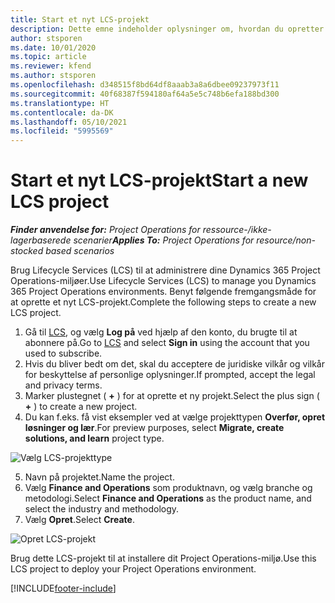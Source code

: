 ```yaml
---
title: Start et nyt LCS-projekt
description: Dette emne indeholder oplysninger om, hvordan du opretter et nyt projekt i LCS til dit Project Operations-miljø.
author: stsporen
ms.date: 10/01/2020
ms.topic: article
ms.reviewer: kfend
ms.author: stsporen
ms.openlocfilehash: d348515f8bd64df8aaab3a8a6dbee09237973f11
ms.sourcegitcommit: 40f68387f594180af64a5e5c748b6efa188bd300
ms.translationtype: HT
ms.contentlocale: da-DK
ms.lasthandoff: 05/10/2021
ms.locfileid: "5995569"
---
```

# <a name="start-a-new-lcs-project"></a><span data-ttu-id="5c613-103">Start et nyt LCS-projekt</span><span class="sxs-lookup"><span data-stu-id="5c613-103">Start a new LCS project</span></span>

<span data-ttu-id="5c613-104">_**Finder anvendelse for:** Project Operations for ressource-/ikke-lagerbaserede scenarier_</span><span class="sxs-lookup"><span data-stu-id="5c613-104">_**Applies To:** Project Operations for resource/non-stocked based scenarios_</span></span>

<span data-ttu-id="5c613-105">Brug Lifecycle Services (LCS) til at administrere dine Dynamics 365 Project Operations-miljøer.</span><span class="sxs-lookup"><span data-stu-id="5c613-105">Use Lifecycle Services (LCS) to manage you Dynamics 365 Project Operations environments.</span></span> <span data-ttu-id="5c613-106">Benyt følgende fremgangsmåde for at oprette et nyt LCS-projekt.</span><span class="sxs-lookup"><span data-stu-id="5c613-106">Complete the following steps to create a new LCS project.</span></span>

1. <span data-ttu-id="5c613-107">Gå til [LCS](https://lcs.dynamics.com/Logon/Index), og vælg **Log på** ved hjælp af den konto, du brugte til at abonnere på.</span><span class="sxs-lookup"><span data-stu-id="5c613-107">Go to [LCS](https://lcs.dynamics.com/Logon/Index) and select **Sign in** using the account that you used to subscribe.</span></span>
2. <span data-ttu-id="5c613-108">Hvis du bliver bedt om det, skal du acceptere de juridiske vilkår og vilkår for beskyttelse af personlige oplysninger.</span><span class="sxs-lookup"><span data-stu-id="5c613-108">If prompted, accept the legal and privacy terms.</span></span>
3. <span data-ttu-id="5c613-109">Marker plustegnet ( **+** ) for at oprette et ny projekt.</span><span class="sxs-lookup"><span data-stu-id="5c613-109">Select the plus sign ( **+** ) to create a new project.</span></span>
4. <span data-ttu-id="5c613-110">Du kan f.eks. få vist eksempler ved at vælge projekttypen **Overfør, opret løsninger og lær**.</span><span class="sxs-lookup"><span data-stu-id="5c613-110">For preview purposes, select **Migrate, create solutions, and learn** project type.</span></span>

  ![Vælg LCS-projekttype](./media/create-lcs-1.png)

5. <span data-ttu-id="5c613-112">Navn på projektet.</span><span class="sxs-lookup"><span data-stu-id="5c613-112">Name the project.</span></span> 
6. <span data-ttu-id="5c613-113">Vælg **Finance and Operations** som produktnavn, og vælg branche og metodologi.</span><span class="sxs-lookup"><span data-stu-id="5c613-113">Select **Finance and Operations** as the product name, and select the industry and methodology.</span></span> 
7. <span data-ttu-id="5c613-114">Vælg **Opret**.</span><span class="sxs-lookup"><span data-stu-id="5c613-114">Select **Create**.</span></span>

![Opret LCS-projekt](./media/create-lcs-2.png)

<span data-ttu-id="5c613-116">Brug dette LCS-projekt til at installere dit Project Operations-miljø.</span><span class="sxs-lookup"><span data-stu-id="5c613-116">Use this LCS project to deploy your Project Operations environment.</span></span>



[!INCLUDE[footer-include](../includes/footer-banner.md)]